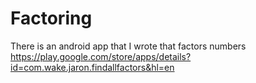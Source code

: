 # Factoring
There is an android app that I wrote that factors numbers
https://play.google.com/store/apps/details?id=com.wake.jaron.findallfactors&hl=en
